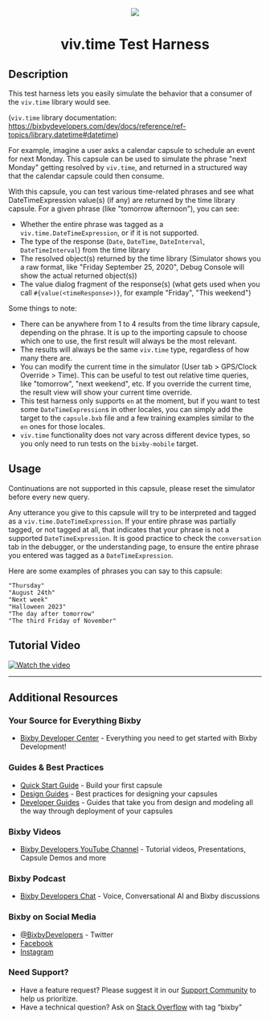 <p align="Center">
  <img src="https://bixbydevelopers.com/dev/docs-assets/resources/dev-guide/bixby_logo_github-11221940070278028369.png">
  <br/>
  <h1 align="Center">viv.time Test Harness</h1>
</p>

## Description
  
This test harness lets you easily simulate the behavior that a consumer of the `viv.time` library would see. 

(`viv.time` library documentation: https://bixbydevelopers.com/dev/docs/reference/ref-topics/library.datetime#datetime)

For example, imagine a user asks a calendar capsule to schedule an event for next Monday. This capsule can be used to simulate the phrase "next Monday" getting resolved by `viv.time`, and returned in a structured way that the calendar capsule could then consume. 

With this capsule, you can test various time-related phrases and see what DateTimeExpression value(s) (if any) are returned by the time library capsule. For a given phrase (like "tomorrow afternoon"), you can see: 

- Whether the entire phrase was tagged as a `viv.time.DateTimeExpression`, or if it is not supported.  
- The type of the response (`Date`, `DateTime`, `DateInterval`, `DateTimeInterval`) from the time library
- The resolved object(s) returned by the time library (Simulator shows you a raw format, like "Friday September 25, 2020", Debug Console will show the actual returned object(s))
- The value dialog fragment of the response(s) (what gets used when you call `#{value(<timeResponse>)}`, for example "Friday", "This weekend")

Some things to note:

- There can be anywhere from 1 to 4 results from the time library capsule, depending on the phrase. It is up to the importing capsule to choose which one to use, the first result will always be the most relevant. 
- The results will always be the same `viv.time` type, regardless of how many there are.  
- You can modify the current time in the simulator (User tab > GPS/Clock Override > Time). This can be useful to test out relative time queries, like "tomorrow", "next weekend", etc. If you override the current time, the result view will show your current time override.
- This test harness only supports `en` at the moment, but if you want to test some `DateTimeExpression`s in other locales, you can simply add the target to the `capsule.bxb` file and a few training examples similar to the `en` ones for those locales. 
- `viv.time` functionality does not vary across different device types, so you only need to run tests on the `bixby-mobile` target.

## Usage

Continuations are not supported in this capsule, please reset the simulator before every new query. 

Any utterance you give to this capsule will try to be interpreted and tagged as a `viv.time.DateTimeExpression`. If your entire phrase was partially tagged, or not tagged at all, that indicates that your phrase is not a supported `DateTimeExpression`. It is good practice to check the `conversation` tab in the debugger, or the understanding page, to ensure the entire phrase you entered was tagged as a `DateTimeExpression`.

Here are some examples of phrases you can say to this capsule:
```
"Thursday"
"August 24th"
"Next week"
"Halloween 2023"
"The day after tomorrow"
"The third Friday of November"
```

## Tutorial Video
[![Watch the video](https://i.ytimg.com/vi/1QOMh9-TtZM/hqdefault.jpg)](https://youtu.be/1QOMh9-TtZM)

---

## Additional Resources

### Your Source for Everything Bixby
* [Bixby Developer Center](http://bixbydevelopers.com) - Everything you need to get started with Bixby Development!


### Guides & Best Practices
* [Quick Start Guide](https://bixbydevelopers.com/dev/docs/get-started/quick-start) - Build your first capsule
* [Design Guides](https://bixbydevelopers.com/dev/docs/dev-guide/design-guides) - Best practices for designing your capsules
* [Developer Guides](https://bixbydevelopers.com/dev/docs/dev-guide/developers) - Guides that take you from design and modeling all the way through deployment of your capsules

### Bixby Videos
* [Bixby Developers YouTube Channel](https://www.youtube.com/c/bixbydevelopers) - Tutorial videos, Presentations, Capsule Demos and more

### Bixby Podcast
* [Bixby Developers Chat](http://bixbydev.buzzsprout.com/) - Voice, Conversational AI and Bixby discussions 

### Bixby on Social Media
* [@BixbyDevelopers](https://twitter.com/bixbydevelopers) - Twitter
* [Facebook](https://facebook.com/BixbyDevelopers)
* [Instagram](https://www.instagram.com/bixbydevelopers/)

### Need Support?
* Have a feature request? Please suggest it in our [Support Community](https://support.bixbydevelopers.com/hc/en-us/community/topics/360000183273-Feature-Requests) to help us prioritize.
* Have a technical question? Ask on [Stack Overflow](https://stackoverflow.com/questions/tagged/bixby) with tag “bixby”

